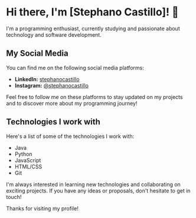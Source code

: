 # Hi there, I'm [Stephano Castillo]! 👋

I'm a programming enthusiast, currently studying and passionate about technology and software development.

## My Social Media

You can find me on the following social media platforms:

- **LinkedIn:** [stephanocastillo](https://www.linkedin.com/in/stephanocastillo/)
- **Instagram:** [@stephanocastillo](https://www.instagram.com/stephanocastillo)

Feel free to follow me on these platforms to stay updated on my projects and to discover more about my programming journey!

## Technologies I work with

Here's a list of some of the technologies I work with:

- Java
- Python
- JavaScript
- HTML/CSS
- Git

I'm always interested in learning new technologies and collaborating on exciting projects. If you have any ideas or proposals, don't hesitate to get in touch!

Thanks for visiting my profile!

